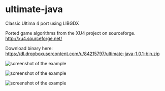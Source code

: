 ultimate-java
=========

Classic Ultima 4 port using LIBGDX

Ported game algorithms from the XU4 project on sourceforge.
http://xu4.sourceforge.net/

Download binary here: https://dl.dropboxusercontent.com/u/84215797/ultimate-java-1.0.1-bin.zip

![screenshot of the example](https://raw.github.com/pantinor/ultimate-java/master/shot2.png)

![screenshot of the example](https://raw.github.com/pantinor/ultimate-java/master/shot3.png)

![screenshot of the example](https://raw.github.com/pantinor/ultimate-java/master/shot1.png)